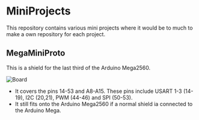 MiniProjects
============

This repository contains various mini projects where it would be to much to make a own repository for each project.

MegaMiniProto
-------------------------

This is a shield for the last third of the Arduino Mega2560.

![Board](https://raw.github.com/TMuel1123/MiniProjects/master/MegaMiniProto/img.png)

* It covers the pins 14-53 and A8-A15. These pins include USART 1-3 (14-19), I2C (20,21), PWM (44-46) and SPI (50-53).
* It still fits onto the Arduino Mega2560 if a normal shield ia connected to the Arduino Mega.

